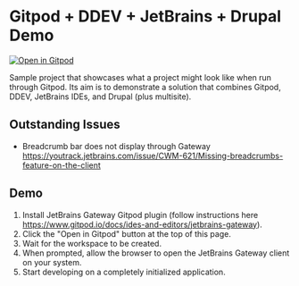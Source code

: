 # Gitpod + DDEV + JetBrains + Drupal Demo

[![Open in Gitpod](https://gitpod.io/button/open-in-gitpod.svg)](https://gitpod.io/#https://github.com/digitalpolygon/gitpod-ddev-demo)

Sample project that showcases what a project might look like when run through Gitpod. Its aim is to demonstrate a
solution that combines Gitpod, DDEV, JetBrains IDEs, and Drupal (plus multisite).

## Outstanding Issues

- Breadcrumb bar does not display through Gateway https://youtrack.jetbrains.com/issue/CWM-621/Missing-breadcrumbs-feature-on-the-client

## Demo

1. Install JetBrains Gateway Gitpod plugin (follow instructions here https://www.gitpod.io/docs/ides-and-editors/jetbrains-gateway).
1. Click the "Open in Gitpod" button at the top of this page.
1. Wait for the workspace to be created.
1. When prompted, allow the browser to open the JetBrains Gateway client on your system.
1. Start developing on a completely initialized application.
